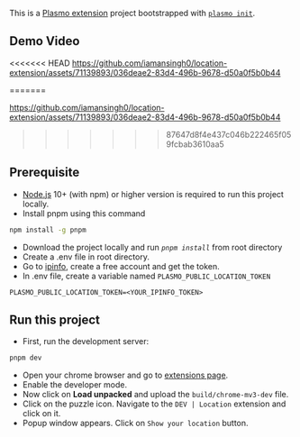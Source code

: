 This is a [Plasmo extension](https://docs.plasmo.com/) project bootstrapped with [`plasmo init`](https://www.npmjs.com/package/plasmo).

## Demo Video

<<<<<<< HEAD
https://github.com/iamansingh0/location-extension/assets/71139893/036deae2-83d4-496b-9678-d50a0f5b0b44

=======


https://github.com/iamansingh0/location-extension/assets/71139893/036deae2-83d4-496b-9678-d50a0f5b0b44


>>>>>>> 87647d8f4e437c046b222465f059fcbab3610aa5
## Prerequisite
- [Node.js](https://nodejs.org/en/) 10+ (with npm) or higher version is required to run
this project locally.
- Install pnpm using this command
```bash
npm install -g pnpm
```
- Download the project locally and run *`pnpm install`* from root directory
- Create a .env file in root directory.
- Go to [ipinfo](https://ipinfo.io/), create a free account and get the token.
- In .env file, create a variable named `PLASMO_PUBLIC_LOCATION_TOKEN`
```env
PLASMO_PUBLIC_LOCATION_TOKEN=<YOUR_IPINFO_TOKEN>
```

## Run this project
- First, run the development server:
```bash
pnpm dev
```

- Open your chrome browser and go to [extensions page](chrome://extensions). 
- Enable the developer mode. 
- Now click on **Load unpacked** and upload the `build/chrome-mv3-dev` file.
- Click on the puzzle icon. Navigate to the `DEV | Location` extension and click on it.
- Popup window appears. Click on `Show your location` button.
